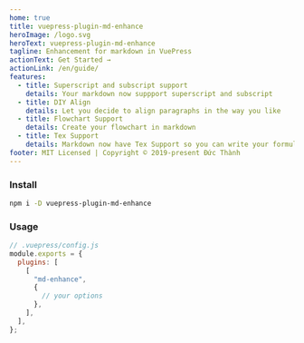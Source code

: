 ```yaml
---
home: true
title: vuepress-plugin-md-enhance
heroImage: /logo.svg
heroText: vuepress-plugin-md-enhance
tagline: Enhancement for markdown in VuePress
actionText: Get Started →
actionLink: /en/guide/
features:
  - title: Superscript and subscript support
    details: Your markdown now suppport superscript and subscript
  - title: DIY Align
    details: Let you decide to align paragraphs in the way you like
  - title: Flowchart Support
    details: Create your flowchart in markdown
  - title: Tex Support
    details: Markdown now have Tex Support so you can write your formula
footer: MIT Licensed | Copyright © 2019-present Đức Thành
---
```


### Install

```bash
npm i -D vuepress-plugin-md-enhance
```

### Usage

```js
// .vuepress/config.js
module.exports = {
  plugins: [
    [
      "md-enhance",
      {
        // your options
      },
    ],
  ],
};
```
